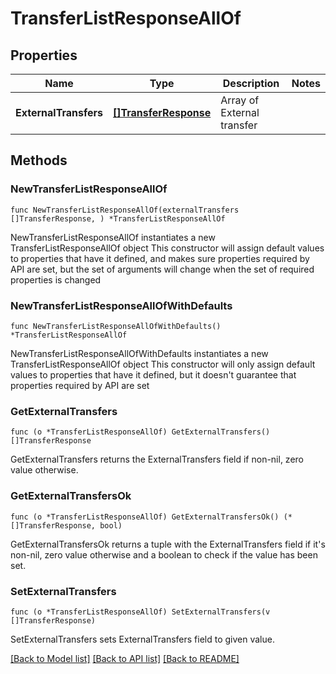 # TransferListResponseAllOf

## Properties

Name | Type | Description | Notes
------------ | ------------- | ------------- | -------------
**ExternalTransfers** | [**[]TransferResponse**](TransferResponse.md) | Array of External transfer | 

## Methods

### NewTransferListResponseAllOf

`func NewTransferListResponseAllOf(externalTransfers []TransferResponse, ) *TransferListResponseAllOf`

NewTransferListResponseAllOf instantiates a new TransferListResponseAllOf object
This constructor will assign default values to properties that have it defined,
and makes sure properties required by API are set, but the set of arguments
will change when the set of required properties is changed

### NewTransferListResponseAllOfWithDefaults

`func NewTransferListResponseAllOfWithDefaults() *TransferListResponseAllOf`

NewTransferListResponseAllOfWithDefaults instantiates a new TransferListResponseAllOf object
This constructor will only assign default values to properties that have it defined,
but it doesn't guarantee that properties required by API are set

### GetExternalTransfers

`func (o *TransferListResponseAllOf) GetExternalTransfers() []TransferResponse`

GetExternalTransfers returns the ExternalTransfers field if non-nil, zero value otherwise.

### GetExternalTransfersOk

`func (o *TransferListResponseAllOf) GetExternalTransfersOk() (*[]TransferResponse, bool)`

GetExternalTransfersOk returns a tuple with the ExternalTransfers field if it's non-nil, zero value otherwise
and a boolean to check if the value has been set.

### SetExternalTransfers

`func (o *TransferListResponseAllOf) SetExternalTransfers(v []TransferResponse)`

SetExternalTransfers sets ExternalTransfers field to given value.



[[Back to Model list]](../README.md#documentation-for-models) [[Back to API list]](../README.md#documentation-for-api-endpoints) [[Back to README]](../README.md)


